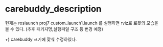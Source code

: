 # carebuddy_description


현재는 roslaunch proj7 custom_launch1.launch 를 실행하면 rviz로 로봇의 모습을 볼 수 있다. (추후 패키지명,실행파일 구조 등 변경 예정)


+) carebuddy 크기에 맞춰 수정하였다.
